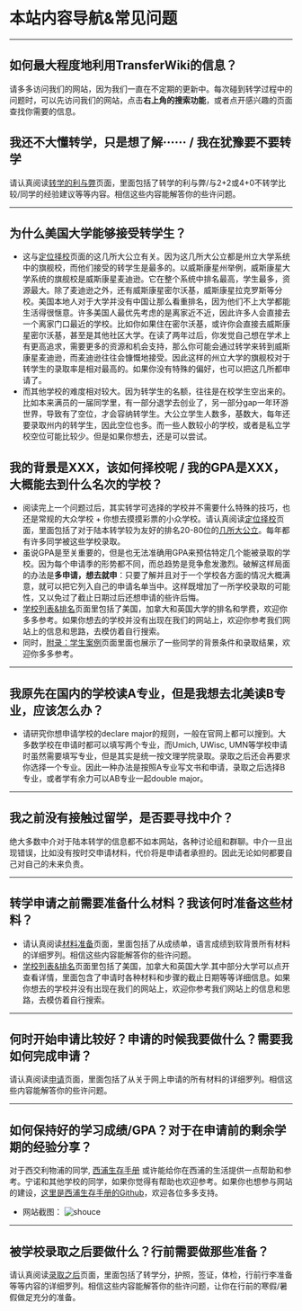 # 本站内容导航&常见问题

***

## 如何最大程度地利用TransferWiki的信息？

请多多访问我们的网站，因为我们一直在不定期的更新中。每次碰到转学过程中的问题时，可以先访问我们的网站，点击**右上角的搜索功能**，或者点开感兴趣的页面查找你需要的信息。

## 我还不大懂转学，只是想了解······ / 我在犹豫要不要转学

请认真阅读[转学的利与弊](/think)页面，里面包括了转学的利与弊/与2+2或4+0不转学比较/同学的经验建议等等内容。相信这些内容能解答你的些许问题。

***

## 为什么美国大学能够接受转学生？

- 这与[定位择校](/school)页面的这几所大公立有关。因为这几所大公立都是州立大学系统中的旗舰校，而他们接受的转学生是最多的。以威斯康星州举例，威斯康星大学系统的旗舰校是威斯康星麦迪逊。它在整个系统中排名最高，学生最多，资源最大。除了麦迪逊之外，还有威斯康星密尔沃基，威斯康星拉克罗斯等分校。美国本地人对于大学并没有中国让那么看重排名，因为他们不上大学都能生活得很惬意。许多美国人最优先考虑的是离家近不近，因此许多人会直接去一个离家门口最近的学校。比如你如果住在密尔沃基，或许你会直接去威斯康星密尔沃基，甚至是其他社区大学。在读了两年过后，你发觉自己想在学术上有更高追求，需要更多的资源和机会支持，那么你可能会通过转学来转到威斯康星麦迪逊，而麦迪逊往往会慷慨地接受。因此这样的州立大学的旗舰校对于转学生的录取率是相对最高的。如果你没有特殊的偏好，也可以把这几所都申请了。
- 而其他学校的难度相对较大。因为转学生的名额，往往是在校学生空出来的。比如本来满员的一届同学里，有一部分退学去创业了，另一部分gap一年环游世界，导致有了空位，才会容纳转学生。大公立学生人数多，基数大，每年还要录取州内的转学生，因此空位也多。而一些人数较小的学校，或者是私立学校空位可能比较少。但是如果你想去，还是可以尝试。

## 我的背景是XXX，该如何择校呢 / 我的GPA是XXX，大概能去到什么名次的学校？

- 阅读完上一个问题过后，其实转学可选择的学校并不需要什么特殊的技巧，也还是常规的大众学校 + 你想去摸摸彩票的小众学校。请认真阅读[定位择校](/school)页面，里面包括了对于陆本转学较为友好的排名20-80位的[几所大公立](/school)。每年都有许多同学被这些学校录取。
- 虽说GPA是至关重要的，但是也无法准确用GPA来预估特定几个能被录取的学校。因为每个申请季的形势都不同，而总趋势是竞争愈发激烈。破解这样局面的办法是**多申请，想去就申**：只要了解并且对于一个学校各方面的情况大概满意，就可以把它列入自己的申请名单当中。这样既增加了一所学校录取的可能性，又以免过了截止日期过后还想申请的些许后悔。
- [学校列表&排名](/school_list)页面里包括了美国，加拿大和英国大学的排名和学费，欢迎你多多参考。如果你想去的学校并没有出现在我们的网站上，欢迎你参考我们网站上的信息和思路，去模仿着自行搜索。
- 同时，[附录：学生案例](/bgs)页面里面也展示了一些同学的背景条件和录取结果，欢迎你多多参考。

***

## 我原先在国内的学校读A专业，但是我想去北美读B专业，应该怎么办？
- 请研究你想申请学校的declare major的规则，一般在官网上都可以搜到。大多数学校在申请时都可以填写两个专业，而Umich, UWisc, UMN等学校申请时虽然需要填写专业，但是其实是统一按文理学院录取。录取之后还会再要求你选择一个专业。因此一种办法是按照A专业写文书和申请，录取之后选择B专业，或者学有余力可以AB专业一起double major。

***

## 我之前没有接触过留学，是否要寻找中介？

绝大多数中介对于陆本转学的信息都不如本网站，各种讨论组和群聊。中介一旦出现错误，比如没有按时交申请材料，代价将是申请者承担的。因此无论如何都要自己对自己的未来负责。

***
## 转学申请之前需要准备什么材料？我该何时准备这些材料？

- 请认真阅读[材料准备](/material)页面，里面包括了从成绩单，语言成绩到软背景所有材料的详细罗列。相信这些内容能解答你的些许问题。
- [学校列表&排名](/school_list)页面里包括了美国，加拿大和英国大学.其中部分大学可以点开查看详情，里面包含了申请时各种材料和步骤的截止日期等等详细信息。如果你想去的学校并没有出现在我们的网站上，欢迎你参考我们网站上的信息和思路，去模仿着自行搜索。

***

## 何时开始申请比较好？申请的时候我要做什么？需要我如何完成申请？

请认真阅读[申请](/apply)页面，里面包括了从关于网上申请的所有材料的详细罗列。相信这些内容能解答你的些许问题。

***

## 如何保持好的学习成绩/GPA？对于在申请前的剩余学期的经验分享？

对于西交利物浦的同学, [西浦生存手册](https://www.xjtludiy.wiki/) 或许能给你在西浦的生活提供一点帮助和参考。宁诺和其他学校的同学，如果你觉得有帮助也欢迎参考。如果你也想参与网站的建设，[这里是西浦生存手册的Github](https://github.com/DylanLIiii/XJTLU-manual)，欢迎各位多多支持。

- 网站截图：
![shouce](https://user-images.githubusercontent.com/80454689/183253132-12e944f3-7cf0-4c6c-87f1-2d47a4a2c4e2.jpg)

***

## 被学校录取之后要做什么？行前需要做那些准备？

请认真阅读[录取之后](/admit)页面，里面包括了转学分，护照，签证，体检，行前行李准备等等内容的详细罗列。相信这些内容能解答你的些许问题，让你在行前的寒假/暑假做足充分的准备。
